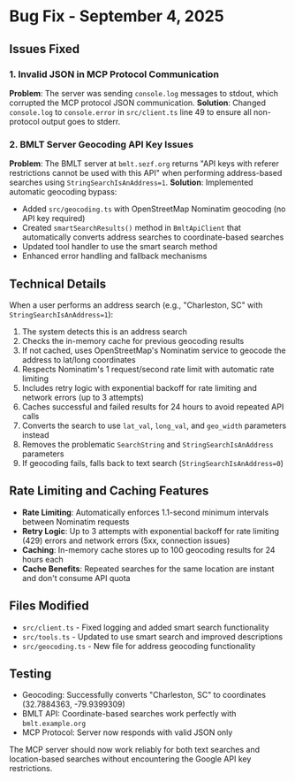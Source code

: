 # Bug Fix - September 4, 2025

## Issues Fixed

### 1. Invalid JSON in MCP Protocol Communication
**Problem**: The server was sending `console.log` messages to stdout, which corrupted the MCP protocol JSON communication.
**Solution**: Changed `console.log` to `console.error` in `src/client.ts` line 49 to ensure all non-protocol output goes to stderr.

### 2. BMLT Server Geocoding API Key Issues
**Problem**: The BMLT server at `bmlt.sezf.org` returns "API keys with referer restrictions cannot be used with this API" when performing address-based searches using `StringSearchIsAnAddress=1`.
**Solution**: Implemented automatic geocoding bypass:
- Added `src/geocoding.ts` with OpenStreetMap Nominatim geocoding (no API key required)
- Created `smartSearchResults()` method in `BmltApiClient` that automatically converts address searches to coordinate-based searches
- Updated tool handler to use the smart search method
- Enhanced error handling and fallback mechanisms

## Technical Details

When a user performs an address search (e.g., "Charleston, SC" with `StringSearchIsAnAddress=1`):
1. The system detects this is an address search
2. Checks the in-memory cache for previous geocoding results
3. If not cached, uses OpenStreetMap's Nominatim service to geocode the address to lat/long coordinates
4. Respects Nominatim's 1 request/second rate limit with automatic rate limiting
5. Includes retry logic with exponential backoff for rate limiting and network errors (up to 3 attempts)
6. Caches successful and failed results for 24 hours to avoid repeated API calls
7. Converts the search to use `lat_val`, `long_val`, and `geo_width` parameters instead
8. Removes the problematic `SearchString` and `StringSearchIsAnAddress` parameters
9. If geocoding fails, falls back to text search (`StringSearchIsAnAddress=0`)

## Rate Limiting and Caching Features

- **Rate Limiting**: Automatically enforces 1.1-second minimum intervals between Nominatim requests
- **Retry Logic**: Up to 3 attempts with exponential backoff for rate limiting (429) errors and network errors (5xx, connection issues)
- **Caching**: In-memory cache stores up to 100 geocoding results for 24 hours each
- **Cache Benefits**: Repeated searches for the same location are instant and don't consume API quota

## Files Modified
- `src/client.ts` - Fixed logging and added smart search functionality
- `src/tools.ts` - Updated to use smart search and improved descriptions
- `src/geocoding.ts` - New file for address geocoding functionality

## Testing
- Geocoding: Successfully converts "Charleston, SC" to coordinates (32.7884363, -79.9399309)
- BMLT API: Coordinate-based searches work perfectly with `bmlt.example.org`
- MCP Protocol: Server now responds with valid JSON only

The MCP server should now work reliably for both text searches and location-based searches without encountering the Google API key restrictions.

